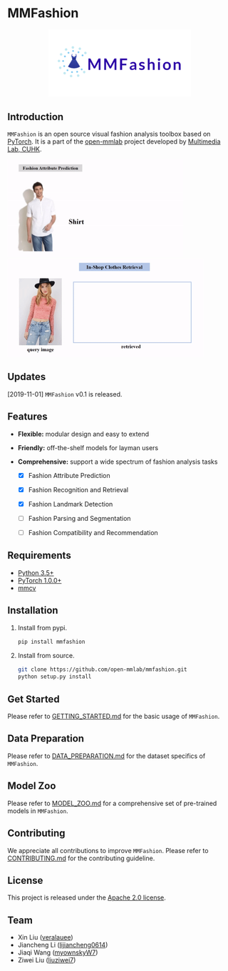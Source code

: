 # MMFashion

<p align="center">
    <img src='./misc/logo_mmfashion.png' width=320>
</p>


## Introduction

`MMFashion` is an open source visual fashion analysis toolbox based on [PyTorch](https://pytorch.org/). It is a part of the [open-mmlab](https://github.com/open-mmlab) project developed by [Multimedia Lab, CUHK](http://mmlab.ie.cuhk.edu.hk/).

<p align="left">
    <img src='./misc/demo_attribute.gif' height=220>
    <img src='./misc/demo_retrieval.gif' height=220>
</p>


## Updates
[2019-11-01] `MMFashion` v0.1 is released.


## Features
- **Flexible:** modular design and easy to extend
- **Friendly:** off-the-shelf models for layman users
- **Comprehensive:** support a wide spectrum of fashion analysis tasks

    - [x] Fashion Attribute Prediction
    - [x] Fashion Recognition and Retrieval
    - [x] Fashion Landmark Detection
    - [ ] Fashion Parsing and Segmentation
    - [ ] Fashion Compatibility and Recommendation


## Requirements

- [Python 3.5+](https://www.python.org/)
- [PyTorch 1.0.0+](https://pytorch.org/)
- [mmcv](https://github.com/open-mmlab/mmcv)


## Installation

1. Install from pypi.

    ```bash
    pip install mmfashion
    ```

2. Install from source.

    ```bash
    git clone https://github.com/open-mmlab/mmfashion.git
    python setup.py install
    ```


## Get Started
Please refer to [GETTING_STARTED.md](docs/GETTING_STARTED.md) for the basic usage of `MMFashion`.


## Data Preparation
Please refer to [DATA_PREPARATION.md](docs/DATA_PREPARATION.md) for the dataset specifics of `MMFashion`.


## Model Zoo
Please refer to [MODEL_ZOO.md](docs/MODEL_ZOO.md) for a comprehensive set of pre-trained models in `MMFashion`.


## Contributing

We appreciate all contributions to improve `MMFashion`. Please refer to [CONTRIBUTING.md](docs/CONTRIBUTING.md) for the contributing guideline.


## License
This project is released under the [Apache 2.0 license](LICENSE).


## Team

* Xin Liu ([veralauee](https://github.com/veralauee))
* Jiancheng Li ([lijiancheng0614](https://github.com/lijiancheng0614))
* Jiaqi Wang ([myownskyW7](https://github.com/myownskyW7))
* Ziwei Liu ([liuziwei7](https://github.com/liuziwei7))
